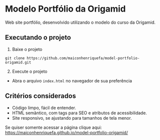 # Modelo Portfólio da Origamid
Web site portfólio, desenvolvido utilizando o modelo do curso da Origamid.

## Executando o projeto
1. Baixe o projeto
~~~
git clone https://github.com/maiconhenriquefa/model-portfolio-origamid.git
~~~
2. Execute o projeto 
  - Abra o arquivo `index.html` no navegador de sua preferência
## Critérios considerados
- Código limpo, fácil de entender.
- HTML semântico, com tags para SEO e atributos de acessibilidade.
- Site responsivo, se ajustando para tamanhos de tela menor.

Se quiser somente acessar a página clique aqui:
https://maiconhenriquefa.github.io/model-portfolio-origamid/
